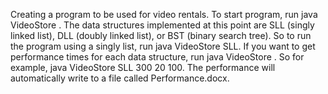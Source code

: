 Creating a program to be used for video rentals. To start program, run java VideoStore <data structure>.  The data structures implemented at this point are SLL (singly linked list), DLL (doubly linked list), or BST (binary search tree). So to run the program using a singly list, run java VideoStore SLL. If you want to get performance times for each data structure, run java VideoStore <data structure> <amount of videos to initialize> <amount of customers to initialize> <amount of processes to perform>.  So for example, java VideoStore SLL 300 20 100.  The performance will automatically write to a file called Performance.docx.
